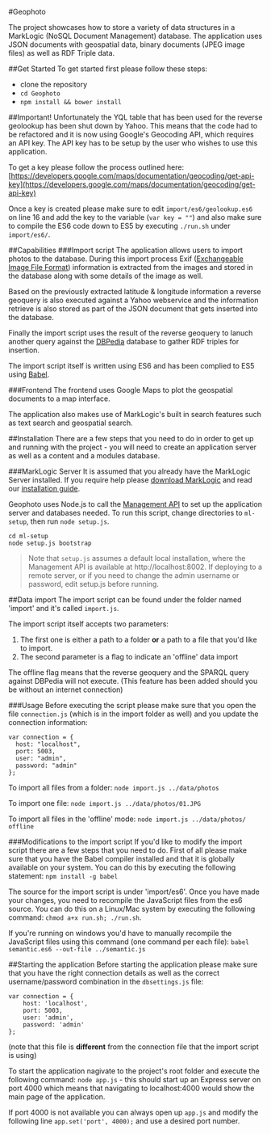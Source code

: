 #Geophoto

The project showcases how to store a variety of data structures in a MarkLogic (NoSQL Document Management) database. The application uses JSON documents with geospatial data, binary documents (JPEG image files) as well as RDF Triple data.

##Get Started
To get started first please follow these steps:

* clone the repository
* `cd Geophoto`
* `npm install && bower install`

##Important!
Unfortunately the YQL table that has been used for the reverse geolookup has been shut down by Yahoo. This means that the code had to be refactored and it is now using Google's Geocoding API, which requires an API key. The API key has to be setup by the user who wishes to use this application.

To get a key please follow the process outlined here: [https://developers.google.com/maps/documentation/geocoding/get-api-key](https://developers.google.com/maps/documentation/geocoding/get-api-key)

Once a key is created please make sure to edit `import/es6/geolookup.es6` on line 16 and add the key to the variable (`var key = ""`) and also make sure to compile the ES6 code down to ES5 by executing `./run.sh` under `import/es6/`.

##Capabilities
###Import script
The application allows users to import photos to the database. During this import process Exif ([Exchangeable Image File Format](http://en.wikipedia.org/wiki/Exchangeable_image_file_format)) information is extracted from the images and stored in the database along with some details of the image as well.

Based on the previously extracted latitude & longitude information a reverse geoquery is also executed against a Yahoo webservice and the information retrieve is also stored as part of the JSON document that gets inserted into the database.

Finally the import script uses the result of the reverse geoquery to lanuch another query against the [DBPedia](http://dbpedia.org/) database to gather RDF triples for insertion.

The import script itself is written using ES6 and has been complied to ES5 using [Babel](http://babeljs.io/).

###Frontend
The frontend uses Google Maps to plot the geospatial documents to a map interface.

The application also makes use of MarkLogic's built in search features such as text search and geospatial search.

##Installation
There are a few steps that you need to do in order to get up and running with the project - you will need to create an application server as well as a content and a modules database.

###MarkLogic Server
It is assumed that you already have the MarkLogic Server installed. If you require help please [download MarkLogic](http://developer.marklogic.com/products) and read our [installation guide](http://docs.marklogic.com/guide/installation/procedures#id_28962).

Geophoto uses Node.js to call the [Management API](http://docs.marklogic.com/REST/management) to set up the application server and databases needed. To run this script, change directories to `ml-setup`, then run `node setup.js`.

    cd ml-setup
    node setup.js bootstrap

> Note that `setup.js` assumes a default local installation, where the Management API is available at http://localhost:8002. If deploying to a remote server, or if you need to change the admin username or password, edit setup.js before running.

##Data import
The import script can be found under the folder named 'import' and it's called `import.js`.

The import script itself accepts two parameters:

1. The first one is either a path to a folder **or** a path to a file that you'd like to import.
2. The second parameter is a flag to indicate an 'offline' data import

The offline flag means that the reverse geoquery and the SPARQL query against DBPedia will not execute. (This feature has been added should you be without an internet connection)

###Usage
Before executing the script please make sure that you open the file `connection.js` (which is in the import folder as well) and you update the connection information:

	var connection = {
	  host: "localhost",
	  port: 5003,
	  user: "admin",
	  password: "admin"
	};

To import all files from a folder:
`node import.js ../data/photos`

To import one file:
`node import.js ../data/photos/01.JPG`

To import all files in the 'offline' mode:
`node import.js ../data/photos/ offline`


###Modifications to the import script
If you'd like to modify the import script there are a few steps that you need to do. First of all please make sure that you have the Babel compiler installed and that it is globally available on your system. You can do this by executing the following statement: `npm install -g babel`

The source for the import script is under 'import/es6'. Once you have made your changes, you need to recompile the JavaScript files from the es6 source. You can do this on a Linux/Mac system by executing the following command:
`chmod a+x run.sh; ./run.sh`.

If you're running on windows you'd have to manually recompile the JavaScript files using this command (one command per each file): `babel semantic.es6 --out-file ../semantic.js`

##Starting the application
Before starting the application please make sure that you have the right connection details as well as the correct username/password combination in the `dbsettings.js` file:

	var connection = {
	    host: 'localhost',
	    port: 5003,
	    user: 'admin',
	    password: 'admin'
	};

(note that this file is **different** from the connection file that the import script is using)

To start the application nagivate to the project's root folder and execute the following command: `node app.js` - this should start up an Express server on port 4000 which means that navigating to localhost:4000 would show the main page of the application.

If port 4000 is not available you can always open up `app.js` and modify the following line `app.set('port', 4000);` and use a desired port number.
